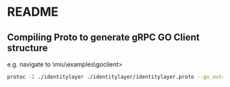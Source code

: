 # README

## Compiling Proto to generate gRPC GO Client structure
e.g. navigate to \miu\examples\goclient>

```bash
protoc -I ./identitylayer ./identitylayer/identitylayer.proto --go_out=plugins=grpc:identitylayer
```